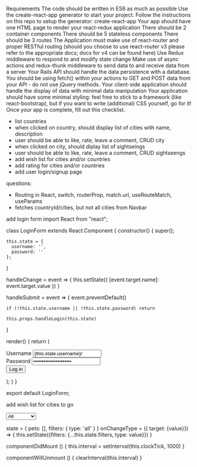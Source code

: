 Requirements
The code should be written in ES6 as much as possible
Use the create-react-app generator to start your project.
Follow the instructions on this repo to setup the generator: create-react-app
Your app should have one HTML page to render your react-redux application
There should be 2 container components
There should be 5 stateless components
There should be 3 routes
The Application must make use of react-router and proper RESTful routing (should you choose to use react-router v3 please refer to the appropriate docs; docs for v4 can be found here)
Use Redux middleware to respond to and modify state change
Make use of async actions and redux-thunk middleware to send data to and receive data from a server
Your Rails API should handle the data persistence with a database. You should be using fetch() within your actions to GET and POST data from your API - do not use jQuery methods.
Your client-side application should handle the display of data with minimal data manipulation
Your application should have some minimal styling: feel free to stick to a framework (like react-bootstrap), but if you want to write (additional) CSS yourself, go for it!
Once your app is complete, fill out this checklist.


- list countries
- when clicked on country, should display list of cities with name, description
- user should be able to like, rate, leave a comment, CRUD city
- when clicked on city, should diplay list of sightseings
- user should be able to like, rate, leave a comment, CRUD sightseengs
- add wish list for cities and/or countries
- add rating for cities and/or countries
- add user login/signup page

questions: 
- Routing in React, switch, routerProp, match.url, useRouteMatch, useParams
- fetches countryId/cities, but not all cities from Navbar

add login form
import React from "react";

class LoginForm extends React.Component {
  constructor() {
    super();

    this.state = {
      username: '',
      password: ''
    };
  }

  handleChange = event => {
    this.setState({
      [event.target.name]: event.target.value
    })
  }

  handleSubmit = event => {
    event.preventDefault()

    if (!this.state.username || !this.state.password) return

    this.props.handleLogin(this.state)
  }

  render() {
    return (
      <form onSubmit={this.handleSubmit}>
        <div>
          <label>
            Username
            <input id="username" name="username" type="text" onChange={this.handleChange} value={this.state.username}/>
          </label>
        </div>
        <div>
          <label>
            Password
            <input id="password" name="password" type="password" onChange={this.handleChange} value={this.state.password}/>
          </label>
        </div>
        <div>
          <button type="submit">Log in</button>
        </div>
      </form>
    );
  }
}

export default LoginForm;

add wish list for cities to go

 <select name="type" id="type" onChange={this.props.onChangeType}>
            <option value="all">All</option>
            <option value="cat">Cats</option>
            <option value="dog">Dogs</option>
            <option value="micropig">Micropigs</option>
          </select>

state = {
      pets: [],
      filters: {
        type: 'all'
      }
    }
          onChangeType = ({ target: {value}}) => {
  this.setState({filters: {...this.state.filters, type: value}})
}


 componentDidMount () {
  this.interval = setInterval(this.clockTick, 1000) 
  }
  
   componentWillUnmount () {
     clearInterval(this.interval)
   }
